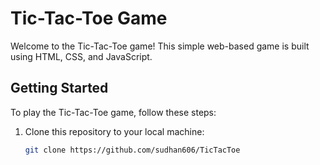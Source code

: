# Tic-Tac-Toe Game

Welcome to the Tic-Tac-Toe game! This simple web-based game is built using HTML, CSS, and JavaScript.

## Getting Started

To play the Tic-Tac-Toe game, follow these steps:

1. Clone this repository to your local machine:
   ```bash
   git clone https://github.com/sudhan606/TicTacToe
